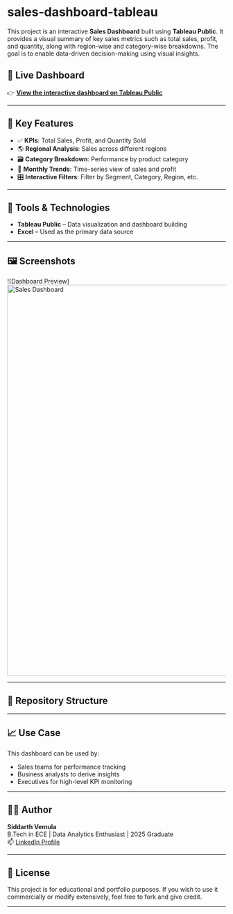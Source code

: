 # sales-dashboard-tableau
This project is an interactive **Sales Dashboard** built using **Tableau Public**. It provides a visual summary of key sales metrics such as total sales, profit, and quantity, along with region-wise and category-wise breakdowns. The goal is to enable data-driven decision-making using visual insights.
## 🔗 Live Dashboard

👉 **[View the interactive dashboard on Tableau Public](https://public.tableau.com/app/profile/siddarth.vemula/viz/SalesDashboard_17534263546210/SalesDashboard?publish=yes)**

---

## 📌 Key Features

- ✅ **KPIs**: Total Sales, Profit, and Quantity Sold
- 🌎 **Regional Analysis**: Sales across different regions
- 🗃️ **Category Breakdown**: Performance by product category
- 📅 **Monthly Trends**: Time-series view of sales and profit
- 🎛️ **Interactive Filters**: Filter by Segment, Category, Region, etc.

---

## 🧰 Tools & Technologies
- **Tableau Public** – Data visualization and dashboard building
- **Excel** – Used as the primary data source

---

## 🖼️ Screenshots

![Dashboard Preview] <img width="1440" height="900" alt="Sales Dashboard" src="https://github.com/user-attachments/assets/bed95446-d130-4095-adec-4f4574064150" />





---

## 📁 Repository Structure
---

## 📈 Use Case

This dashboard can be used by:
- Sales teams for performance tracking
- Business analysts to derive insights
- Executives for high-level KPI monitoring

---

## 🧑‍💻 Author

**Siddarth Vemula**  
B.Tech in ECE | Data Analytics Enthusiast | 2025 Graduate  
📫 [LinkedIn Profile](https://www.linkedin.com/in/siddarth-vemula)

---

## 📄 License
This project is for educational and portfolio purposes. If you wish to use it commercially or modify extensively, feel free to fork and give credit.

---

